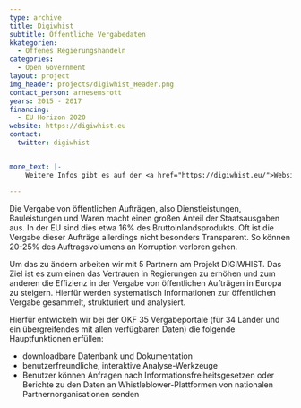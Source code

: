 ```yaml
---
type: archive
title: Digiwhist
subtitle: Öffentliche Vergabedaten
kkategorien:
  - Offenes Regierungshandeln
categories:
  - Open Government
layout: project
img_header: projects/digiwhist_Header.png
contact_person: arnesemsrott
years: 2015 - 2017
financing:
  - EU Horizon 2020
website: https://digiwhist.eu
contact:
  twitter: digiwhist


more_text: |-
    Weitere Infos gibt es auf der <a href="https://digiwhist.eu/">Website</a> von Digiwhist.

---
```

Die Vergabe von öffentlichen Aufträgen, also Dienstleistungen, Bauleistungen und Waren macht einen großen Anteil der Staatsausgaben aus. In der EU sind dies etwa 16% des Bruttoinlandsprodukts. Oft ist die Vergabe dieser Aufträge allerdings nicht besonders Transparent. So können 20-25% des Auftragsvolumens an Korruption verloren gehen.

Um das zu ändern arbeiten wir mit 5 Partnern am Projekt DIGIWHIST.
Das Ziel ist es zum einen das Vertrauen in Regierungen zu erhöhen und zum anderen die Effizienz in der Vergabe von öffentlichen Aufträgen in Europa zu steigern. Hierfür werden systematisch Informationen zur öffentlichen Vergabe gesammelt, strukturiert und analysiert.

Hierfür entwickeln wir bei der OKF 35 Vergabeportale (für 34 Länder und ein übergreifendes mit allen verfügbaren Daten) die folgende Hauptfunktionen erfüllen:

* downloadbare Datenbank und Dokumentation
* benutzerfreundliche, interaktive Analyse-Werkzeuge
* Benutzer können Anfragen nach Informationsfreiheitsgesetzen oder Berichte zu den Daten an Whistleblower-Plattformen von nationalen Partnernorganisationen senden
